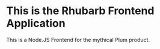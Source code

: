 #  This is the Rhubarb Frontend Application

This is a Node.JS Frontend for the mythical Plum product.



